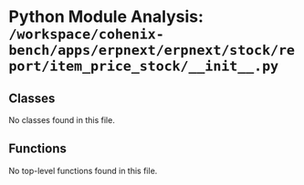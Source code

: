 # Python Module Analysis: `/workspace/cohenix-bench/apps/erpnext/erpnext/stock/report/item_price_stock/__init__.py`

## Classes

No classes found in this file.


## Functions

No top-level functions found in this file.

